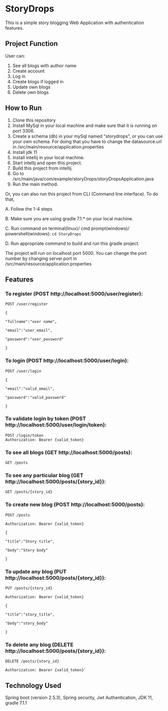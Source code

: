 # StoryDrops

This is a simple story blogging Web Application with authentication features.

## Project Function

User can:
1. See all blogs with author name
2. Create account
3. Log in
4. Create blogs if logged in
5. Update own blogs
6. Delete own blogs

## How to Run

1. Clone this repository
2. Install MySql in your local machine and make sure that it is running on port 3306.
3. Create a schema (db) in your mySql named "storydrops", or you can use your own schema. For doing that you have to change the datasource.url in /src/main/resource/application.properties
4. Install jdk 11
5. Install intellij in your local machine.
6. Start intellij and open this project.
7. Build this project from intellij.
8. Go to /src/main/java/com/example/storyDrops/storyDropsApplication.java
9. Run the main method.

Or, you can also run this project from CLI (Command line interface). To do that,

A. Follow the 1-4 steps

B. Make sure you are using gradle 7.1.* on your local machine. 

C. Run command on terminal(linux)/ cmd prompt(windows)/ powershell(windows): `cd StoryDrops`

D. Run appropriate command to build and run this gradle project.

The project will run on localhost port 5000. You can change the port number by changing server.port in /src/main/resource/application.properties

## Features
### To register (POST http://localhost:5000/user/register):

    POST /user/register 

    {

    "fullname":"user name", 

    "email":"user_email", 

    "password":"user_password"

    }

### To login (POST http://localhost:5000/user/login):

    POST /user/login

    {

    "email":"valid_email",

    "password":"valid_password"

    }

### To validate login by token (POST http://localhost:5000/user/login/token):

    POST /login/token
    Authorization: Bearer {valid_token}

### To see all blogs (GET http://localhost:5000/posts):

    GET /posts

### To see any particular blog (GET http://localhost:5000/posts/{story_id}):

    GET /posts/{story_id}

### To create new blog (POST http://localhost:5000/posts):

    POST /posts

    Authorization: Bearer {valid_token}

    {

    "title":"Story title", 

    "body":"Story body"

    }

### To update any blog (PUT http://localhost:5000/posts/{story_id}):

    PUT /posts/{story_id}

    Authorization: Bearer {valid_token}

    {

    "title":"story_title",

    "body":"story_body"

    }

### To delete any blog (DELETE http://localhost:5000/posts/{story_id}):

    DELETE /posts/{story_id}

    Authorization: Bearer {valid_token}`

## Technology Used
Spring boot (version 2.5.3), Spring security, Jwt Authentication, JDK 11, gradle 7.1.1